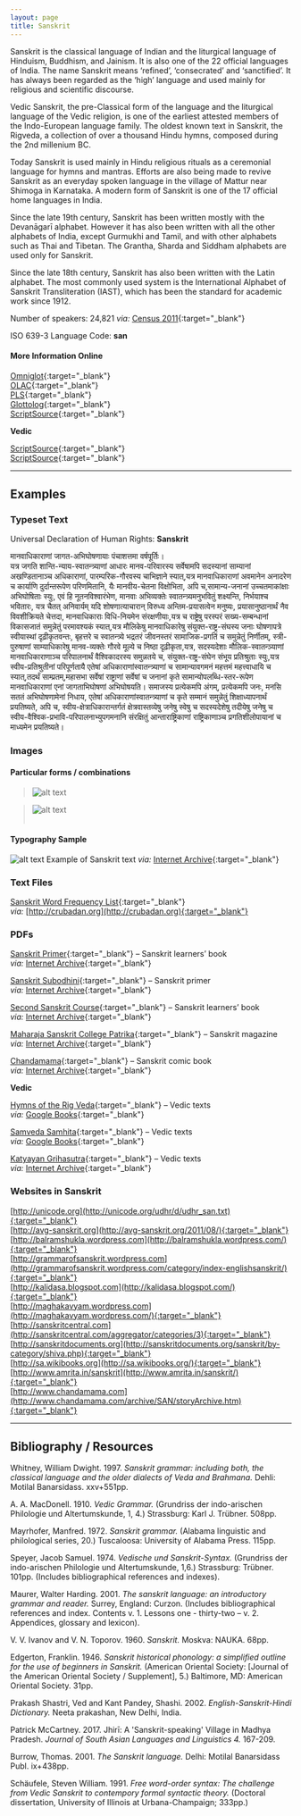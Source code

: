 ```yaml
---
layout: page
title: Sanskrit
---
```


Sanskrit is the classical language of Indian and the liturgical language of Hinduism, Buddhism, and Jainism. It is also one of the 22 official languages of India. The name Sanskrit means ‘refined’, ‘consecrated’ and ‘sanctified’. It has always been regarded as the ‘high’ language and used mainly for religious and scientific discourse.

Vedic Sanskrit, the pre-Classical form of the language and the liturgical language of the Vedic religion, is one of the earliest attested members of the Indo-European language family. The oldest known text in Sanskrit, the Rigveda, a collection of over a thousand Hindu hymns, composed during the 2nd millenium BC.

Today Sanskrit is used mainly in Hindu religious rituals as a ceremonial language for hymns and mantras. Efforts are also being made to revive Sanskrit as an everyday spoken language in the village of Mattur near Shimoga in Karnataka. A modern form of Sanskrit is one of the 17 official home languages in India.

Since the late 19th century, Sanskrit has been written mostly with the Devanāgarī alphabet. However it has also been written with all the other alphabets of India, except Gurmukhi and Tamil, and with other alphabets such as Thai and Tibetan. The Grantha, Sharda and Siddham alphabets are used only for Sanskrit.

Since the late 18th century, Sanskrit has also been written with the Latin alphabet. The most commonly used system is the International Alphabet of Sanskrit Transliteration (IAST), which has been the standard for academic work since 1912.

Number of speakers: 24,821 *via:* [Census 2011](../devanagari-overview/Census-of-India-2011-Language.pdf){:target="_blank"}  

ISO 639-3 Language Code: **san**  

#### More Information Online

[Omniglot](https://omniglot.com/writing/sanskrit.htm){:target="_blank"}  
[OLAC](http://www.language-archives.org/language/san){:target="_blank"}  
[PLS](http://www.peopleslinguisticsurvey.org/bhasha-sample.aspx?id=377){:target="_blank"}  
[Glottolog](https://glottolog.org/resource/languoid/id/sans1269){:target="_blank"}  
[ScriptSource](https://www.scriptsource.org/cms/scripts/page.php?item_id=language_detail&key=san){:target="_blank"}  

**Vedic**

[ScriptSource](https://www.scriptsource.org/cms/scripts/page.php?item_id=character_list&key=1CD0){:target="_blank"}  
[ScriptSource](https://www.scriptsource.org/cms/scripts/page.php?item_id=entry_detail&uid=nb2xvfymgv){:target="_blank"}


-----

## Examples

### Typeset Text

Universal Declaration of Human Rights: **Sanskrit**

मानवाधिकाराणां जागत-अभिघोषणायाः पंचाशत्तमा वर्षपूर्तिः।  
यत्र जगति शान्ति-न्याय-स्वातन्त्र्याणां आधारः मानव-परिवारस्य सर्वेषामपि सदस्यानां साम्यानां अखण्डितानाञ्च अधिकाराणां, पारम्परिक-गौरवस्य चाभिज्ञाने स्यात्,यत्र मानवाधिकाराणां अवमानेन अनादरेण च कार्याणि दुर्दान्तरूपेण परिणमितानि, यैः मानवीय-चेतना विक्षोभिता, अपि च,सामान्य-जनानां उच्चतमाकांक्षाः अभिघोषिताः स्युः, एवं हि नूतनविश्वारंभेण, मानवाः अभिव्यक्तेः स्वातन्त्र्यमनुभवितुं शक्ष्यन्ति, निर्भयाश्च भवितारः, यत्र चैतत् अनिवार्यम् यदि शोषणात्याचारान् विरुध्य अन्तिम-प्रयासत्वेन मनुष्यः, प्रयासानुष्ठानार्थं नैव विवशीक्रियते चेत्तदा, मानवाधिकाराः विधि-नियमेन संरक्षणीयाः,यत्र च राष्ट्रेषु परस्परं सख्य-सम्बन्धानां विकासजातं समुन्नेतुं परमावश्यकं स्यात्,यत्र मौलिकेषु मानवाधिकारेषु संयुक्त-राष्ट्र-संघस्य जनाः घोषणापत्रे स्वीयास्थां दृढ़ीकृतवन्तः, बृहत्तरे च स्वातन्त्र्ये भद्रतरं जीवनस्तरं सामाजिक-प्रगतिं च समुन्नेतुं निर्णीतम्, स्त्री-पुरुषाणां साम्याधिकारेषु मानव-व्यक्तेः गौरवे मूल्ये च निष्ठा दृढ़ीकृता,यत्र, सदस्यदेशाः मौलिक-स्वातन्ञ्याणां मानवाधिकाराणाञ्च परिपालनार्थं वैश्विकादरस्य समुन्नतये च, संयुक्त-राष्ट्र-संघेन संभूय प्रतिश्रुताः स्युः,यत्र स्वीय-प्रतिश्रुतीनां परिपूर्णतायै एतेषां अधिकाराणांस्वातन्त्र्याणां च सामान्यावगमनं महत्तमं महत्त्वाधायि च स्यात्,तदर्थं साम्प्रतम्,महासभा सर्वेषां राष्ट्राणां सर्वेषां च जनानां कृते सामान्योपलब्धि-स्तर-रूपेण मानवाधिकाराणां एनां जागताभिघोषणां अभिघोषयति। समाजस्य प्रत्येकमपि अंगम्, प्रत्येकमपि जनः, मनसि सततं अभिघोषणामेनां निधाय, एतेषां अधिकाराणांस्वातन्त्र्याणां च कृते सम्मानं समुन्नेतुं शिक्षाध्यापनार्थं प्रयतिष्यते, अपि च, स्वीय-क्षेत्राधिकारान्तर्गतं क्षेत्रवास्तव्येषु जनेषु स्वेषु च सदस्यदेशेषु तदीयेषु जनेषु च स्वीय-वैश्विक-प्रभावि-परिपालनाभ्युपगमनानि संरक्षितुं आन्ताराष्ट्रिकाणां राष्ट्रिकाणाञ्च प्रगतिशीलोपायानां च माध्यमेन प्रयतिष्यते।


### Images

#### Particular forms / combinations

>![alt text](/images/01.png)  

>![alt text](/images/02.png)  
 &nbsp;  


#### Typography Sample

![alt text](/images/sanskrit.png)
Example of Sanskrit text
*via:* [Internet Archive](https://archive.org/details/in.ernet.dli.2015.495838){:target="_blank"}


### Text Files

[Sanskrit Word Frequency List](/basic-info/sanskrit-word-frequency.txt){:target="_blank"}  
*via:* [http://crubadan.org](http://crubadan.org){:target="_blank"}


### PDFs

[Sanskrit Primer](/samples/Sanskrit-01.pdf){:target="_blank"} – Sanskrit learners’ book  
*via:* [Internet Archive](https://archive.org/details/in.ernet.dli.2015.13077){:target="_blank"}

[Sanskrit Subodhini](/samples/Sanskrit-02.pdf){:target="_blank"} – Sanskrit primer  
*via:* [Internet Archive](https://archive.org/details/DeshpandeASanskritPrimer){:target="_blank"}

[Second Sanskrit Course](/samples/Sanskrit-03.pdf){:target="_blank"} – Sanskrit learners’ book  
*via:* [Internet Archive](https://archive.org/details/secondsanskritco00goleiala){:target="_blank"}

[Maharaja Sanskrit College Patrika](/samples/Sanskrit-04.pdf){:target="_blank"} – Sanskrit magazine  
*via:* [Internet Archive](https://archive.org/details/MaharajaSanskritaCollegepatrika/Maharaj%20Sanskrit%20College%20Apr%201930%20Vol%206%20Part%202){:target="_blank"}

[Chandamama](/samples/Sanskrit-05.pdf){:target="_blank"} – Sanskrit comic book  
*via:* [Internet Archive](https://archive.org/details/ChandamamaSanskrit1984July){:target="_blank"}  

**Vedic**

[Hymns of the Rig Veda](/samples/Vedic-01.pdf){:target="_blank"} – Vedic texts  
*via:* [Google Books](https://www.google.co.uk/books/edition/The_Hymns_of_the_Rig_veda_in_the_Samhita/CQyVExNgTbkC?hl=en&gbpv=0){:target="_blank"}

[Samveda Samhita](/samples/Vedic-02.pdf){:target="_blank"} – Vedic texts  
*via:* [Google Books](https://www.google.co.uk/books/edition/Aramjasanhita_of_the_Samveda/j9ooAAAAYAAJ?hl=en&gbpv=0){:target="_blank"}

[Katyayan Grihasutra](/samples/Vedic-03.pdf){:target="_blank"} – Vedic texts  
*via:* [Internet Archive](https://archive.org/details/shukla_yajur_veda_kalpa_sUtra/Katyayana%20Grhyasutra){:target="_blank"}


### Websites in Sanskrit

[http://unicode.org](http://unicode.org/udhr/d/udhr_san.txt){:target="_blank"}  
[http://avg-sanskrit.org](http://avg-sanskrit.org/2011/08/){:target="_blank"}  
[http://balramshukla.wordpress.com](http://balramshukla.wordpress.com/){:target="_blank"}  
[http://grammarofsanskrit.wordpress.com](http://grammarofsanskrit.wordpress.com/category/index-englishsanskrit/){:target="_blank"}  
[http://kalidasa.blogspot.com](http://kalidasa.blogspot.com/){:target="_blank"}  
[http://maghakavyam.wordpress.com](http://maghakavyam.wordpress.com/){:target="_blank"}  
[http://sanskritcentral.com](http://sanskritcentral.com/aggregator/categories/3){:target="_blank"}  
[http://sanskritdocuments.org](http://sanskritdocuments.org/sanskrit/by-category/shiva.php){:target="_blank"}  
[http://sa.wikibooks.org](http://sa.wikibooks.org/){:target="_blank"}  
[http://www.amrita.in/sanskrit](http://www.amrita.in/sanskrit/){:target="_blank"}  
[http://www.chandamama.com](http://www.chandamama.com/archive/SAN/storyArchive.htm){:target="_blank"}


-----

## Bibliography / Resources

Whitney, William Dwight. 1997. *Sanskrit grammar: including both, the classical language and the older dialects of Veda and Brahmana.* Dehli: Motilal Banarsidass. xxv+551pp.

A. A. MacDonell. 1910. *Vedic Grammar.* (Grundriss der indo-arischen Philologie und Altertumskunde, 1, 4.) Strassburg: Karl J. Trübner. 508pp.

Mayrhofer, Manfred. 1972. *Sanskrit grammar.* (Alabama linguistic and philological series, 20.) Tuscaloosa: University of Alabama Press. 115pp.

Speyer, Jacob Samuel. 1974. *Vedische und Sanskrit-Syntax.* (Grundriss der indo-arischen Philologie und Altertumskunde, 1,6.) Strassburg: Trübner. 101pp. (Includes bibliographical references and indexes).

Maurer, Walter Harding. 2001. *The sanskrit language: an introductory grammar and reader.* Surrey, England: Curzon. (Includes bibliographical references and index. Contents v. 1. Lessons one - thirty-two – v. 2. Appendices, glossary and lexicon).

V. V. Ivanov and V. N. Toporov. 1960. *Sanskrit.* Moskva: NAUKA. 68pp.

Edgerton, Franklin. 1946. *Sanskrit historical phonology: a simplified outline for the use of beginners in Sanskrit.* (American Oriental Society: [Journal of the American Oriental Society / Supplement], 5.) Baltimore, MD: American Oriental Society. 31pp.

Prakash Shastri, Ved and Kant Pandey, Shashi. 2002. *English-Sanskrit-Hindi Dictionary.* Neeta prakashan, New Delhi, India.

Patrick McCartney. 2017. Jhirī: A 'Sanskrit-speaking' Village in Madhya Pradesh. *Journal of South Asian Languages and Linguistics 4.* 167-209.

Burrow, Thomas. 2001. *The Sanskrit language.* Delhi: Motilal Banarsidass Publ. ix+438pp.

Schäufele, Steven William. 1991. *Free word-order syntax: The challenge from Vedic Sanskrit to contempory formal syntactic theory.* (Doctoral dissertation, University of Illinois at Urbana-Champaign; 333pp.)
